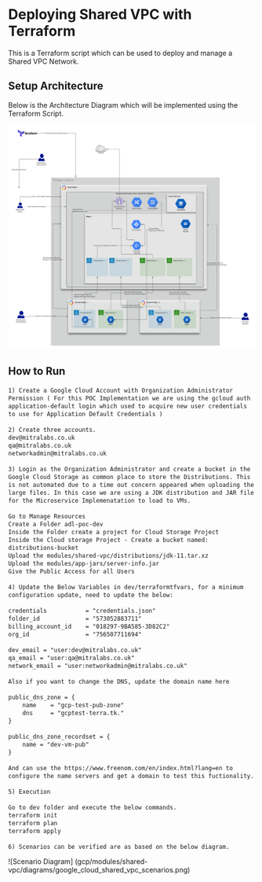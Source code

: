 # Deploying Shared VPC with Terraform

This is a Terraform script which can be used to deploy and manage a Shared VPC Network.

## Setup Architecture

Below is the Architecture Diagram which will be implemented using the Terraform Script.

![Architecture Diagram](gcp/modules/shared-vpc/diagrams/google_cloud_shared_vpc_architecture.png)

## How to Run

```
1) Create a Google Cloud Account with Organization Administrator Permission ( For this POC Implementation we are using the gcloud auth application-default login which used to acquire new user credentials to use for Application Default Credentials )

2) Create three accounts.
dev@mitralabs.co.uk
qa@mitralabs.co.uk
networkadmin@mitralabs.co.uk

3) Login as the Organization Administrator and create a bucket in the Google Cloud Storage as common place to store the Distributions. This is not automated due to a time out concern appeared when uploading the large files. In this case we are using a JDK distribution and JAR file for the Microservice Implemenatation to load to VMs. 

Go to Manage Resources
Create a Folder adl-poc-dev
Inside the Folder create a project for Cloud Storage Project
Inside the Cloud storage Project - Create a bucket named: distributions-bucket
Upload the modules/shared-vpc/distributions/jdk-11.tar.xz
Upload the modules/app-jars/server-info.jar
Give the Public Access for all Users

4) Update the Below Variables in dev/terraformtfvars, for a minimum configuration update, need to update the below:

credentials           = "credentials.json"
folder_id             = "573052883711"
billing_account_id    = "018297-9BA585-3D82C2"
org_id                = "756507711694"

dev_email = "user:dev@mitralabs.co.uk"
qa_email = "user:qa@mitralabs.co.uk"
network_email = "user:networkadmin@mitralabs.co.uk"

Also if you want to change the DNS, update the domain name here

public_dns_zone = {
    name    = "gcp-test-pub-zone"
    dns     = "gcptest-terra.tk."
}

public_dns_zone_recordset = {
    name = "dev-vm-pub"
}

And can use the https://www.freenom.com/en/index.html?lang=en to configure the name servers and get a domain to test this fuctionality.

5) Execution

Go to dev folder and execute the below commands.
terraform init
terraform plan
terraform apply

6) Scenarios can be verified are as based on the below diagram.
```
![Scenario Diagram] (gcp/modules/shared-vpc/diagrams/google_cloud_shared_vpc_scenarios.png)